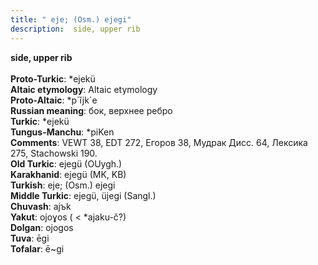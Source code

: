 ```yaml
---
title: " eje; (Osm.) ejegi"
description:  side, upper rib
---
```

<p data-pagefind-weight="0.5">
<strong> side, upper rib</strong><br><br>
<strong>Proto-Turkic</strong>:  *ejekü<br>
<strong>Altaic etymology</strong>:  Altaic etymology<br>
<strong> Proto-Altaic</strong>:  *p`ĭjk`e<br>
<strong>Russian meaning</strong>:  бок, верхнее ребро<br>
<strong>Turkic</strong>:  *ejekü<br>
<strong>Tungus-Manchu</strong>:  *piKen<br>
<strong>Comments</strong>:  VEWT 38, EDT 272, Егоров 38, Мудрак Дисс. 64, Лексика 275, Stachowski 190.<br>
<strong>Old Turkic</strong>:  ejegü (OUygh.)<br>
<strong>Karakhanid</strong>:  ejegü (MK, KB)<br>
<strong>Turkish</strong>:  eje; (Osm.) ejegi<br>
<strong>Middle Turkic</strong>:  ejegü, üjegi (Sangl.)<br>
<strong>Chuvash</strong>:  ajъk<br>
<strong>Yakut</strong>:  ojoɣos ( < *ajaku-č?)<br>
<strong>Dolgan</strong>:  ojogos<br>
<strong>Tuva</strong>:  ēgi<br>
<strong>Tofalar</strong>:  ē~gi<br>

</p>

